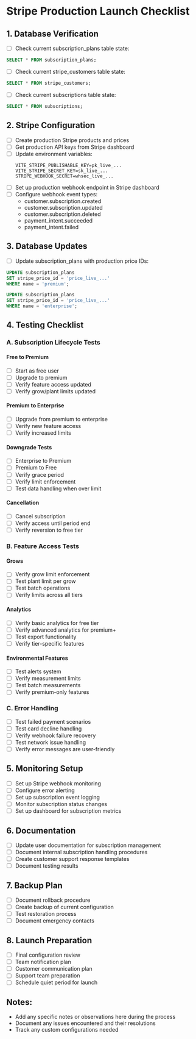 # Stripe Production Launch Checklist

## 1. Database Verification
- [ ] Check current subscription_plans table state:
```sql
SELECT * FROM subscription_plans;
```
- [ ] Check current stripe_customers table state:
```sql
SELECT * FROM stripe_customers;
```
- [ ] Check current subscriptions table state:
```sql
SELECT * FROM subscriptions;
```

## 2. Stripe Configuration
- [ ] Create production Stripe products and prices
- [ ] Get production API keys from Stripe dashboard
- [ ] Update environment variables:
  ```
  VITE_STRIPE_PUBLISHABLE_KEY=pk_live_...
  VITE_STRIPE_SECRET_KEY=sk_live_...
  STRIPE_WEBHOOK_SECRET=whsec_live_...
  ```
- [ ] Set up production webhook endpoint in Stripe dashboard
- [ ] Configure webhook event types:
  - customer.subscription.created
  - customer.subscription.updated
  - customer.subscription.deleted
  - payment_intent.succeeded
  - payment_intent.failed

## 3. Database Updates
- [ ] Update subscription_plans with production price IDs:
```sql
UPDATE subscription_plans 
SET stripe_price_id = 'price_live_...'
WHERE name = 'premium';

UPDATE subscription_plans 
SET stripe_price_id = 'price_live_...'
WHERE name = 'enterprise';
```

## 4. Testing Checklist

### A. Subscription Lifecycle Tests
#### Free to Premium
- [ ] Start as free user
- [ ] Upgrade to premium
- [ ] Verify feature access updated
- [ ] Verify grow/plant limits updated

#### Premium to Enterprise
- [ ] Upgrade from premium to enterprise
- [ ] Verify new feature access
- [ ] Verify increased limits

#### Downgrade Tests
- [ ] Enterprise to Premium
- [ ] Premium to Free
- [ ] Verify grace period
- [ ] Verify limit enforcement
- [ ] Test data handling when over limit

#### Cancellation
- [ ] Cancel subscription
- [ ] Verify access until period end
- [ ] Verify reversion to free tier

### B. Feature Access Tests
#### Grows
- [ ] Verify grow limit enforcement
- [ ] Test plant limit per grow
- [ ] Test batch operations
- [ ] Verify limits across all tiers

#### Analytics
- [ ] Verify basic analytics for free tier
- [ ] Verify advanced analytics for premium+
- [ ] Test export functionality
- [ ] Verify tier-specific features

#### Environmental Features
- [ ] Test alerts system
- [ ] Verify measurement limits
- [ ] Test batch measurements
- [ ] Verify premium-only features

### C. Error Handling
- [ ] Test failed payment scenarios
- [ ] Test card decline handling
- [ ] Verify webhook failure recovery
- [ ] Test network issue handling
- [ ] Verify error messages are user-friendly

## 5. Monitoring Setup
- [ ] Set up Stripe webhook monitoring
- [ ] Configure error alerting
- [ ] Set up subscription event logging
- [ ] Monitor subscription status changes
- [ ] Set up dashboard for subscription metrics

## 6. Documentation
- [ ] Update user documentation for subscription management
- [ ] Document internal subscription handling procedures
- [ ] Create customer support response templates
- [ ] Document testing results

## 7. Backup Plan
- [ ] Document rollback procedure
- [ ] Create backup of current configuration
- [ ] Test restoration process
- [ ] Document emergency contacts

## 8. Launch Preparation
- [ ] Final configuration review
- [ ] Team notification plan
- [ ] Customer communication plan
- [ ] Support team preparation
- [ ] Schedule quiet period for launch

## Notes:
- Add any specific notes or observations here during the process
- Document any issues encountered and their resolutions
- Track any custom configurations needed 